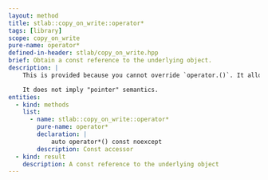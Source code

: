 ```yaml
---
layout: method
title: stlab::copy_on_write::operator*
tags: [library]
scope: copy_on_write
pure-name: operator*
defined-in-header: stlab/copy_on_write.hpp
brief: Obtain a const reference to the underlying object.
description: |
    This is provided because you cannot override `operator.()`. It allows `copy_on_write` to be used with common transformation techniques, such as boost's `indirect_iterator` and `transform_iterator`.

    It does not imply "pointer" semantics.
entities:
  - kind: methods
    list:
      - name: stlab::copy_on_write::operator*
        pure-name: operator*
        declaration: |
            auto operator*() const noexcept
        description: Const accessor
  - kind: result
    description: A const reference to the underlying object
---
```

